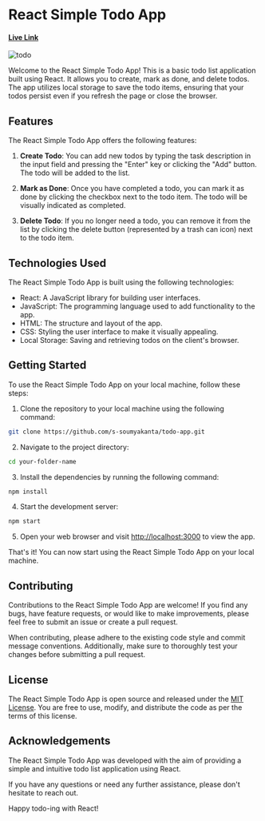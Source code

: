 
# React Simple Todo App
#### <a href="s-soumyakanta.github.io/todo-app/">Live Link</a>
![todo](https://github.com/s-soumyakanta/todo-app/assets/92138792/38368670-4c0c-4070-a754-caf35c226117)


Welcome to the React Simple Todo App! This is a basic todo list application built using React. It allows you to create, mark as done, and delete todos. The app utilizes local storage to save the todo items, ensuring that your todos persist even if you refresh the page or close the browser.

## Features

The React Simple Todo App offers the following features:

1. **Create Todo**: You can add new todos by typing the task description in the input field and pressing the "Enter" key or clicking the "Add" button. The todo will be added to the list.

2. **Mark as Done**: Once you have completed a todo, you can mark it as done by clicking the checkbox next to the todo item. The todo will be visually indicated as completed.

3. **Delete Todo**: If you no longer need a todo, you can remove it from the list by clicking the delete button (represented by a trash can icon) next to the todo item.

## Technologies Used

The React Simple Todo App is built using the following technologies:

- React: A JavaScript library for building user interfaces.
- JavaScript: The programming language used to add functionality to the app.
- HTML: The structure and layout of the app.
- CSS: Styling the user interface to make it visually appealing.
- Local Storage: Saving and retrieving todos on the client's browser.

## Getting Started

To use the React Simple Todo App on your local machine, follow these steps:

1. Clone the repository to your local machine using the following command:

```bash
git clone https://github.com/s-soumyakanta/todo-app.git
```

2. Navigate to the project directory:

```bash
cd your-folder-name
```

3. Install the dependencies by running the following command:

```bash
npm install
```

4. Start the development server:

```bash
npm start
```

5. Open your web browser and visit [http://localhost:3000](http://localhost:3000) to view the app.

That's it! You can now start using the React Simple Todo App on your local machine.

## Contributing

Contributions to the React Simple Todo App are welcome! If you find any bugs, have feature requests, or would like to make improvements, please feel free to submit an issue or create a pull request.

When contributing, please adhere to the existing code style and commit message conventions. Additionally, make sure to thoroughly test your changes before submitting a pull request.

## License

The React Simple Todo App is open source and released under the [MIT License](LICENSE). You are free to use, modify, and distribute the code as per the terms of this license.

## Acknowledgements

The React Simple Todo App was developed with the aim of providing a simple and intuitive todo list application using React. 

If you have any questions or need any further assistance, please don't hesitate to reach out.

Happy todo-ing with React!
